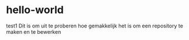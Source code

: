 # hello-world
test1
Dit is om uit te proberen hoe gemakkelijk het is om een repository te maken en te bewerken

